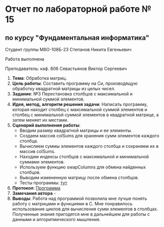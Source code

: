 # Отчет по лабораторной работе № 15
## по курсу "Фундаментальная информатика"

Студент группы М8О-108Б-23 Степанов Никита Евгеньевич

Работа выполнена 

Преподаватель: каф. 806 Севастьянов Виктор Сергеевич

1. **Тема**: Обработка матриц.
2. **Цель работы**: Составить программу на Си, производящую обработку квадратной матрицы из целых чисел.
3. **Задание**: №3 Перестановка столбцов с максимальной и минимальной суммой элементов.
4. **Идея, метод, алгоритм решения задачи**: Написать программу, которая находит столбец с максимальной суммой элементов и столбец с минимальной суммой элементов в квадратной матрице, а затем меняет их местами.
5. **Сценарий выполнения работы**: 
    - Вводим размер квадратной матрицы и ее элементы.
    - Создаем массив colSums для хранения сумм элементов каждого столбца.
    - Вычисляем суммы элементов каждого столбца и сохраняем их в массив colSums.
    - Находим индексы столбцов с максимальной и минимальной суммами элементов.
    - Используем функцию swapColumns для обмена найденных столбцов.
    - Выводим измененную матрицу после обмена столбцов.
    - Тесты программы: [тут](https://github.com/n0w3e/labs/blob/main/lab15/output.md)
6. **Протокол**: [Программа](https://github.com/n0w3e/labs/blob/main/lab15/main.c)
7. **Замечания автора** -
8. **Выводы**: Работа над программой позволила мне лучше понять работу с матрицами и функциями в C. Мне понравилось использование циклов для вычисления сумм элементов в столбцах. Полученные знания пригодятся мне в дальнейшем для работы с данными и алгоритмического мышления.

